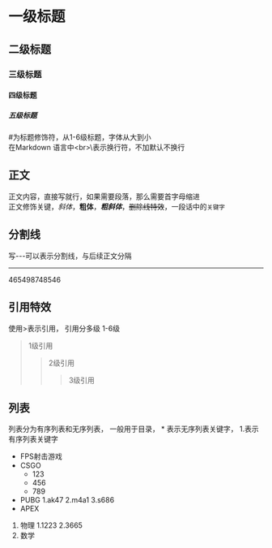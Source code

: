# 一级标题
## 二级标题
### 三级标题
#### 四级标题
##### 五级标题

  \#为标题修饰符，从1-6级标题，字体从大到小<br>
  在Markdown 语言中\<br>\表示换行符，不加默认不换行<br>

## 正文
  正文内容，直接写就行，如果需要段落，那么需要首字母缩进<br>
  正文修饰关键，*斜体*，**粗体**，***粗斜体***，~~删除线特效~~，一段话中的`关键字`<br>

## 分割线
  写\-\-\-可以表示分割线，与后续正文分隔

---
465498748546

## 引用特效

  使用\>表示引用， 引用分多级 1-6级
> 1级引用
>> 2级引用
>>> 3级引用

## 列表
  列表分为有序列表和无序列表， 一般用于目录， \* 表示无序列表关键字， 1.表示有序列表关键字

* FPS射击游戏
 * CSGO
   * 123
   * 456
   * 789
 * PUBG
   1.ak47
   2.m4a1
   3.s686
 * APEX

 1. 物理
    1.1223
    2.3665
 2. 数学
